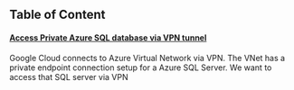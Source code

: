 ##  Table of Content

####    [Access Private Azure SQL database via VPN tunnel](./gcp-azure-private-access/readme.md)

Google Cloud connects to Azure Virtual Network via VPN. The VNet has a private endpoint connection setup for a Azure SQL Server. We want to access that SQL server via VPN